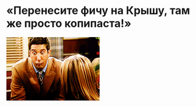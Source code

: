 # «Перенесите фичу на Крышу, там же просто копипаста!»

![«Перенесите фичу на Крышу, там же просто копипаста!»](../images/7f8e7f0b-e9c7-459f-9b07-95c14c96f2ee.gif)